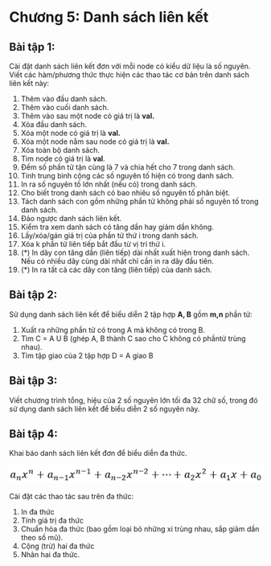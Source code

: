 # Chương 5: Danh sách liên kết

## Bài tập 1:

Cài đặt danh sách liên kết đơn với mỗi node có kiểu dữ liệu là số nguyên. Viết các hàm/phương thức thực hiện các thao tác cơ bản trên danh sách liên kết này:

1. Thêm vào đầu danh sách.
2. Thêm vào cuối danh sách.
3. Thêm vào sau một node có giá trị là **val.**
4. Xóa đầu danh sách.
5. Xóa một node có giá trị là **val.**
6. Xóa một node nằm sau node có giá trị là **val.**
7. Xóa toàn bộ danh sách.
8. Tìm node có giá trị là **val**.
9. Đếm số phần tử tận cùng là 7 và chia hết cho 7 trong danh sách.
10. Tính trung bình cộng các số nguyên tố hiện có trong danh sách.
11. In ra số nguyên tố lớn nhất \(nếu có\) trong danh sách.
12. Cho biết trong danh sách có bao nhiêu số nguyên tố phân biệt.
13. Tách danh sách con gồm những phần tử không phải số nguyên tố trong danh sách.
14. Đảo ngược danh sách liên kết.
15. Kiểm tra xem danh sách có tăng dần hay giảm dần không.
16. Lấy/xóa/gán giá trị của phần tử thứ i trong danh sách.
17. Xóa k phần tử liên tiếp bắt đầu từ vị trí thứ i.
18. \(\*\) In dãy con tăng dần \(liên tiếp\) dài nhất xuất hiện trong danh sách. Nếu có nhiều dãy cùng dài nhất chỉ cần in ra dãy đầu tiên.
19. \(\*\) In ra tất cả các dãy con tăng \(liên tiếp\) của danh sách.

## Bài tập 2:

Sử dụng danh sách liên kết để biểu diễn 2 tập hợp **A, B** gồm **m,n** phần tử:

1. Xuất ra những phần tử có trong A mà không có trong B.
2. Tìm C = A U B \(ghép A, B thành C sao cho C không có phầntử trùng nhau\).
3. Tìm tập giao của 2 tập hợp D = A  giao B

## Bài tập 3:

Viết chương trình tổng, hiệu của 2 số nguyên lớn tối đa 32 chữ số, trong đó sử dụng danh sách liên kết để biểu diễn 2 số nguyên này.

## Bài tập 4:

Khai báo danh sách liên kết đơn để biểu diễn đa thức. 

![](/assets/dslkbt04.PNG)

Cài đặt các thao tác sau trên đa thức:

1. In đa thức
2. Tính giá trị đa thức
3. Chuẩn hóa đa thức \(bao gồm loại bỏ những xi trùng nhau, sắp giảm dần theo số mũ\).
4. Cộng \(trừ\) hai đa thức
5. Nhân hai đa thức.



[^1]: Enter footnote here.

